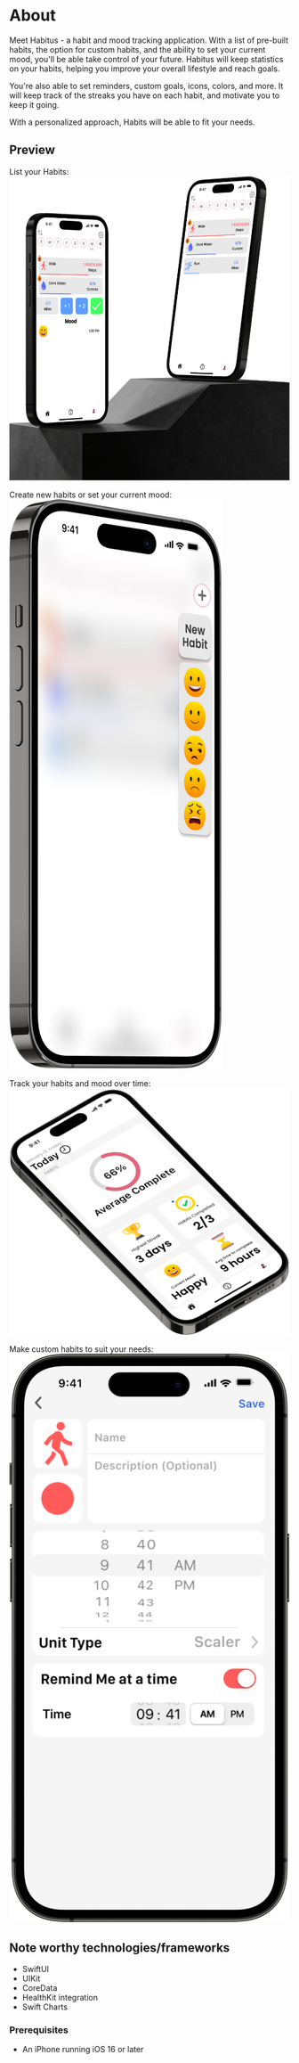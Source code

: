 # About
Meet Habitus - a habit and mood tracking application. With a list of pre-built habits, the option for custom habits, and the ability to set your current mood, you'll be able take control of your future. Habitus will keep statistics on your habits, helping you improve your overall lifestyle and reach goals. 

You're also able to set reminders, custom goals, icons, colors, and more. It will keep track of the streaks you have on each habit, and motivate you to keep it going. 

With a personalized approach, Habits will be able to fit your needs.

## Preview
List your Habits:
<img src="Habits_List.png">

Create new habits or set your current mood:
<img src="New_Habit.png">

Track your habits and mood over time:
<img src="Stats_View.png">

Make custom habits to suit your needs:
<img src="Create_Habit.png">


## Note worthy technologies/frameworks
- SwiftUI
- UIKit
- CoreData
- HealthKit integration
- Swift Charts


### Prerequisites
- An iPhone running iOS 16 or later

